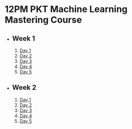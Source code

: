 # 12PM PKT Machine Learning Mastering Course

- ## Week 1

   1. [Day 1](https://www.facebook.com/iCodeguru/videos/630868269440066)
   2. [Day 2](https://www.facebook.com/iCodeguru/videos/1364617181558982)
   3. [Day 3](https://www.facebook.com/iCodeguru/videos/604538029200674)
   4. [Day 4](https://www.facebook.com/watch/?v=1645721919357581)
   5. [Day 5](https://www.facebook.com/watch/?v=939736754963792)

- ## Week 2

   1. [Day 1](https://www.facebook.com/iCodeguru/videos/511155351993690)
   2. [Day 2](https://www.facebook.com/iCodeguru/videos/2893060874195943)
   3. [Day 3](https://www.facebook.com/iCodeguru/videos/971393797754077)
   4. [Day 4](https://www.facebook.com/iCodeguru/videos/1022718296335200)
   5. [Day 5](https://www.facebook.com/iCodeguru/videos/971911631700543)

<!-- - ## Week 3

   1. [Day 1](https://www.facebook.com/iCodeguru/videos/577634705272858)
   2. [Day 2]()
   3. [Day 3]()
   4. [Day 4]()
   5. [Day 5]() -->

<!-- - ## Week 

   1. [Day 1]()
   2. [Day 2]()
   3. [Day 3]()
   4. [Day 4]()
   5. [Day 5]() -->